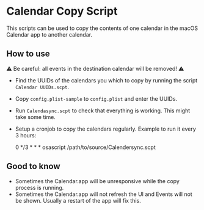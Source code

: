 # Calendar Copy Script

This scripts can be used to copy the contents of one calendar in the macOS
Calendar app to another calendar.

## How to use

:warning: Be careful: all events in the  destination calendar will be removed! :warning:

* Find the UUIDs of the calendars you which to copy by running the script `Calendar UUIDs.scpt`.
* Copy `config.plist-sample` to `config.plist` and enter the UUIDs.
* Run `Calendasync.scpt` to check that everything is working. This might take some time.
* Setup a cronjob to copy the calendars regularly. Example to run it every 3 hours:

    0 */3 * * * osascript /path/to/source/Calendersync.scpt

## Good to know

* Sometimes the Calendar.app will be unresponsive while the copy process is running.
* Sometimes the Calendar.app will not refresh the UI and Events will not be shown. Usually a restart of the app will fix this.

